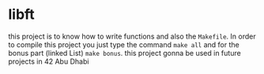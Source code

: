 # libft
this project is to know how to write functions and also the `Makefile`.
In order to compile this project you just type the command `make all` and for the bonus part (linked List) `make bonus`.
this project gonna be used in future projects in 42 Abu Dhabi

